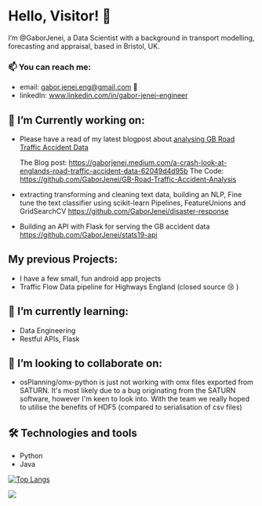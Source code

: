 # Hello, Visitor! 👋

I’m @GaborJenei, a Data Scientist with a background in transport modelling, forecasting and appraisal, based in Bristol, UK.

### 📫 You can reach me:
- email: gabor.jenei.eng@gmail.com 📨 
- linkedIn: www.linkedin.com/in/gabor-jenei-engineer

## 👀 I’m Currently working on:
- Please have a read of my latest blogpost about [analysing GB Road Traffic Accident Data](https://gaborjenei.medium.com/a-crash-look-at-englands-road-traffic-accident-data-62049d4d95b)

   The Blog post: https://gaborjenei.medium.com/a-crash-look-at-englands-road-traffic-accident-data-62049d4d95b
   The Code: https://github.com/GaborJenei/GB-Road-Traffic-Accident-Analysis
   
- extracting transforming and cleaning text data, building an NLP, Fine tune the text classifier using scikit-learn Pipelines, FeatureUnions and GridSearchCV
     https://github.com/GaborJenei/disaster-response
- Building an API with Flask for serving the GB accident data https://github.com/GaborJenei/stats19-api

## My previous Projects:
- I have a few small, fun android app projects
- Traffic Flow Data pipeline for Highways England (closed source 😢 )

## 🌱 I’m currently learning:
- Data Engineering
- Restful APIs, Flask

## 💞️ I’m looking to collaborate on:
- osPlanning/omx-python is just not working with omx files exported from SATURN. It's most likely due to a bug originating from the SATURN software, however I'm keen to look into. With the team we really hoped to utilise the benefits of HDF5 (compared to serialisation of csv files)

## 🛠️ Technologies and tools
 - Python
 - Java

[![Top Langs](https://github-readme-stats.vercel.app/api/top-langs/?username=gaborjenei&theme=highcontrast)](https://github.com/gaborjenei/github-readme-stats)

<img align="center" src="https://github-readme-stats.vercel.app/api/?username=gaborjenei&show_icons=true&theme=highcontrast" />


<!---
Todo
https://towardsdatascience.com/build-a-stunning-readme-for-your-github-profile-9b80434fe5d7
gotham
--->

<!---
GaborJenei/GaborJenei is a ✨ special ✨ repository because its `README.md` (this file) appears on your GitHub profile.
You can click the Preview link to take a look at your changes.
--->
